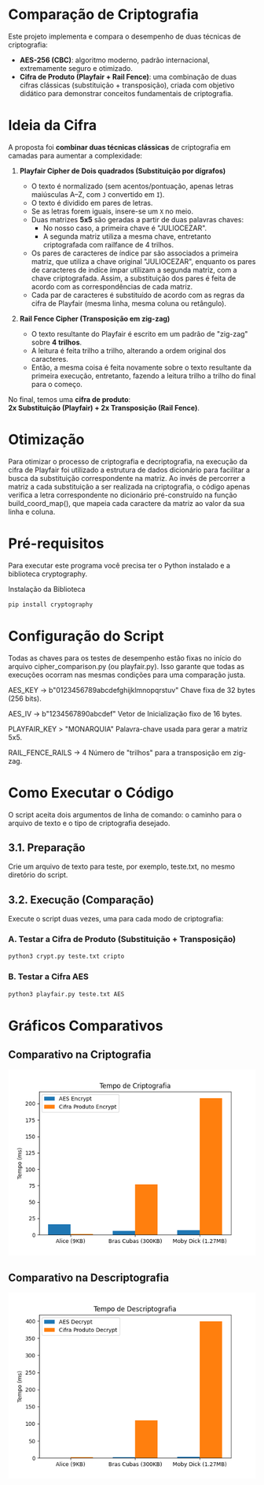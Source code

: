 # Comparação de Criptografia

Este projeto implementa e compara o desempenho de duas técnicas de criptografia:

- **AES-256 (CBC)**: algoritmo moderno, padrão internacional, extremamente seguro e otimizado.
- **Cifra de Produto (Playfair + Rail Fence)**: uma combinação de duas cifras clássicas (substituição + transposição), criada com objetivo didático para demonstrar conceitos fundamentais de criptografia.

# Ideia da Cifra

A proposta foi **combinar duas técnicas clássicas** de criptografia em camadas para aumentar a complexidade:

1. **Playfair Cipher de Dois quadrados (Substituição por dígrafos)**  
   - O texto é normalizado (sem acentos/pontuação, apenas letras maiúsculas A–Z, com `J` convertido em `I`).  
   - O texto é dividido em pares de letras.  
   - Se as letras forem iguais, insere-se um `X` no meio.  
   - Duas matrizes **5x5** são geradas a partir de duas palavras chaves:
      - No nosso caso, a primeira chave é "JULIOCEZAR".
      - A segunda matriz utiliza a mesma chave, entretanto criptografada com railfance de 4 trilhos.
   - Os pares de caracteres de índice par são associados a primeira matriz, que utiliza a chave original "JULIOCEZAR", enquanto os pares de caracteres de indíce ímpar utilizam a segunda matriz, com a chave criptografada. Assim, a substituição dos pares é feita de acordo com as correspondências de cada matriz.
   - Cada par de caracteres é substituído de acordo com as regras da cifra de Playfair (mesma linha, mesma coluna ou retângulo).

2. **Rail Fence Cipher (Transposição em zig-zag)**  
   - O texto resultante do Playfair é escrito em um padrão de "zig-zag" sobre **4 trilhos**.  
   - A leitura é feita trilho a trilho, alterando a ordem original dos caracteres. 
   - Então, a mesma coisa é feita novamente sobre o texto resultante da primeira execução, entretanto, fazendo a leitura trilho a trilho do final para o começo.

No final, temos uma **cifra de produto**:  
 **2x Substituição (Playfair)  + 2x Transposição (Rail Fence)**. 

# Otimização

Para otimizar o processo de criptografia e decriptografia, na execução da cifra de Playfair foi utilizado a estrutura de dados dicionário para facilitar a busca da substituição correspondente na matriz. Ao invés de percorrer a matriz a cada substituição a ser realizada na criptografia, o código apenas verifica a letra correspondente no dicionário pré-construído na função build_coord_map(), que mapeia cada caractere da matriz ao valor da sua linha e coluna.

# Pré-requisitos

Para executar este programa você precisa ter o Python instalado e a biblioteca cryptography.

Instalação da Biblioteca
```bash
pip install cryptography
```

# Configuração do Script
Todas as chaves para os testes de desempenho estão fixas no início do arquivo cipher_comparison.py (ou playfair.py). Isso garante que todas as execuções ocorram nas mesmas condições para uma comparação justa.

AES_KEY -> b"0123456789abcdefghijklmnopqrstuv"  Chave fixa de 32 bytes (256 bits).

AES_IV  -> b"1234567890abcdef" Vetor de Inicialização fixo de 16 bytes.

PLAYFAIR_KEY  > "MONARQUIA"  Palavra-chave usada para gerar a matriz 5x5.

RAIL_FENCE_RAILS  -> 4  Número de "trilhos" para a transposição em zig-zag.

# Como Executar o Código
O script aceita dois argumentos de linha de comando: o caminho para o arquivo de texto e o tipo de criptografia desejado.

## 3.1. Preparação
Crie um arquivo de texto para teste, por exemplo, teste.txt, no mesmo diretório do script.

## 3.2. Execução (Comparação)
Execute o script duas vezes, uma para cada modo de criptografia:

### A. Testar a Cifra de Produto (Substituição + Transposição)
```bash
python3 crypt.py teste.txt cripto
```

### B. Testar a Cifra AES
```bash
python3 playfair.py teste.txt AES
```

# Gráficos Comparativos

## Comparativo na Criptografia
![Criptografia](https://github.com/inaies/t1-cripto/blob/main/encrypt_ms.png)

## Comparativo na Descriptografia
![Descriptografia](https://github.com/inaies/t1-cripto/blob/main/decrypt_ms.png)



